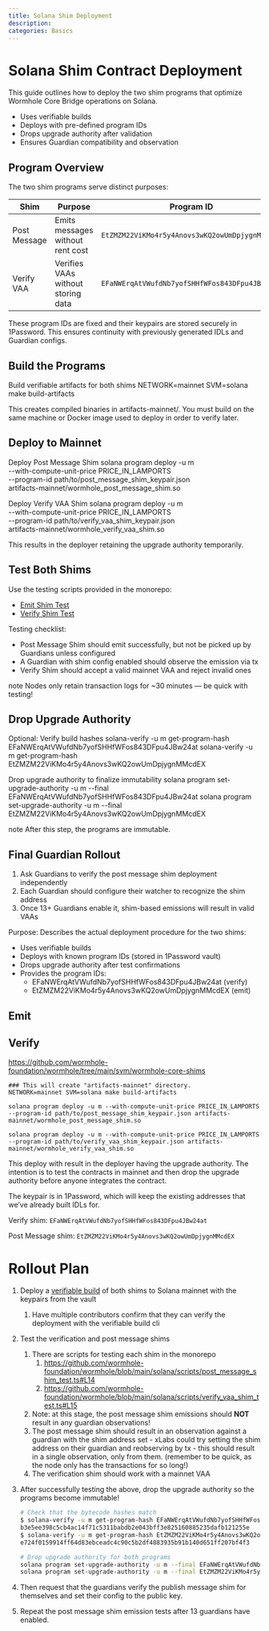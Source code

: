 ```yaml
---
title: Solana Shim Deployment
description:
categories: Basics
---
```

<!--   --> 
# Solana Shim Contract Deployment

This guide outlines how to deploy the two shim programs that optimize Wormhole Core Bridge operations on Solana.

- Uses verifiable builds
- Deploys with pre-defined program IDs
- Drops upgrade authority after validation
- Ensures Guardian compatibility and observation

## Program Overview 

The two shim programs serve distinct purposes:

| Shim             | Purpose                           | Program ID                                     |
|------------------|-----------------------------------|------------------------------------------------|
| Post Message     | Emits messages without rent cost  | `EtZMZM22ViKMo4r5y4Anovs3wKQ2owUmDpjygnMMcdEX` |
| Verify VAA       | Verifies VAAs without storing data| `EFaNWErqAtVWufdNb7yofSHHfWFos843DFpu4JBw24at` |

These program IDs are fixed and their keypairs are stored securely in 1Password. This ensures continuity with previously generated IDLs and Guardian configs.

<!--  Concept page note: Explain what "verifiable builds" are and why dropping upgrade authority matters. --> 

## Build the Programs

Build verifiable artifacts for both shims
NETWORK=mainnet SVM=solana make build-artifacts

This creates compiled binaries in artifacts-mainnet/.
You must build on the same machine or Docker image used to deploy in order to verify later.


## Deploy to Mainnet

 Deploy Post Message Shim
solana program deploy -u m \
  --with-compute-unit-price PRICE_IN_LAMPORTS \
  --program-id path/to/post_message_shim_keypair.json \
  artifacts-mainnet/wormhole_post_message_shim.so

 Deploy Verify VAA Shim
solana program deploy -u m \
  --with-compute-unit-price PRICE_IN_LAMPORTS \
  --program-id path/to/verify_vaa_shim_keypair.json \
  artifacts-mainnet/wormhole_verify_vaa_shim.so

This results in the deployer retaining the upgrade authority temporarily.

## Test Both Shims

Use the testing scripts provided in the monorepo:

- [Emit Shim Test](https://github.com/wormhole-foundation/wormhole/blob/main/solana/scripts/post_message_shim_test.ts)
- [Verify Shim Test](https://github.com/wormhole-foundation/wormhole/blob/main/solana/scripts/verify_vaa_shim_test.ts)

Testing checklist:
- Post Message Shim should emit successfully, but not be picked up by Guardians unless configured
- A Guardian with shim config enabled should observe the emission via tx
- Verify Shim should accept a valid mainnet VAA and reject invalid ones

note Nodes only retain transaction logs for ~30 minutes — be quick with testing!

## Drop Upgrade Authority

 Optional: Verify build hashes
solana-verify -u m get-program-hash EFaNWErqAtVWufdNb7yofSHHfWFos843DFpu4JBw24at
solana-verify -u m get-program-hash EtZMZM22ViKMo4r5y4Anovs3wKQ2owUmDpjygnMMcdEX

 Drop upgrade authority to finalize immutability
solana program set-upgrade-authority -u m --final EFaNWErqAtVWufdNb7yofSHHfWFos843DFpu4JBw24at
solana program set-upgrade-authority -u m --final EtZMZM22ViKMo4r5y4Anovs3wKQ2owUmDpjygnMMcdEX

note After this step, the programs are immutable.


## Final Guardian Rollout

1. Ask Guardians to verify the post message shim deployment independently
2. Each Guardian should configure their watcher to recognize the shim address
3. Once 13+ Guardians enable it, shim-based emissions will result in valid VAAs





<!------------------------------------>

<!-- TODO add link in messaging overview -->



Purpose: Describes the actual deployment procedure for the two shims:

- Uses verifiable builds
- Deploys with known program IDs (stored in 1Password vault)
- Drops upgrade authority after test confirmations
- Provides the program IDs:
    - EFaNWErqAtVWufdNb7yofSHHfWFos843DFpu4JBw24at (verify)
    - EtZMZM22ViKMo4r5y4Anovs3wKQ2owUmDpjygnMMcdEX (emit)

## Emit 

## Verify


https://github.com/wormhole-foundation/wormhole/tree/main/svm/wormhole-core-shims

```
### This will create "artifacts-mainnet" directory.
NETWORK=mainnet SVM=solana make build-artifacts

solana program deploy -u m --with-compute-unit-price PRICE_IN_LAMPORTS --program-id path/to/post_message_shim_keypair.json artifacts-mainnet/wormhole_post_message_shim.so

solana program deploy -u m --with-compute-unit-price PRICE_IN_LAMPORTS --program-id path/to/verify_vaa_shim_keypair.json artifacts-mainnet/wormhole_verify_vaa_shim.so
```

This deploy with result in the deployer having the upgrade authority. The intention is to test the contracts in mainnet and then drop the upgrade authority before anyone integrates the contract.

The keypair is in 1Password, which will keep the existing addresses that we’ve already built IDLs for.

Verify shim: `EFaNWErqAtVWufdNb7yofSHHfWFos843DFpu4JBw24at`

Post Message shim: `EtZMZM22ViKMo4r5y4Anovs3wKQ2owUmDpjygnMMcdEX`

# Rollout Plan

1. Deploy a [verifiable build](https://solana.com/developers/guides/advanced/verified-builds) of both shims to Solana mainnet with the keypairs from the vault
    1. Have multiple contributors confirm that they can verify the deployment with the verifiable build cli
2. Test the verification and post message shims
    1. There are scripts for testing each shim in the monorepo
        1. https://github.com/wormhole-foundation/wormhole/blob/main/solana/scripts/post_message_shim_test.ts#L14
        2. https://github.com/wormhole-foundation/wormhole/blob/main/solana/scripts/verify_vaa_shim_test.ts#L15
    2. Note: at this stage, the post message shim emissions should **NOT** result in any guardian observations!
    3. The post message shim should result in an observation against a guardian with the shim address set - xLabs could try setting the shim address on their guardian and reobserving by tx - this should result in a single observation, only from them. (remember to be quick, as the node only has the transactions for so long!)
    4. The verification shim should work with a mainnet VAA
3. After successfully testing the above, drop the upgrade authority so the programs become immutable!
    
    ```bash
    # Check that the bytecode hashes match
    $ solana-verify -u m get-program-hash EFaNWErqAtVWufdNb7yofSHHfWFos843DFpu4JBw24at
    b3e5ee398c5cb4ac14f71c5311babdb2e043bff3e825160885235dafb121255e
    $ solana-verify -u m get-program-hash EtZMZM22ViKMo4r5y4Anovs3wKQ2owUmDpjygnMMcdEX
    e724f0159914ff64d83ebceadc4c90c5b2df4883935b91b140d651ff207bf4f3
    
    # Drop upgrade authority for both programs
    solana program set-upgrade-authority -u m --final EFaNWErqAtVWufdNb7yofSHHfWFos843DFpu4JBw24at
    solana program set-upgrade-authority -u m --final EtZMZM22ViKMo4r5y4Anovs3wKQ2owUmDpjygnMMcdEX
    ```
    
4. Then request that the guardians verify the publish message shim for themselves and set their config to the public key.
5. Repeat the post message shim emission tests after 13 guardians have enabled.